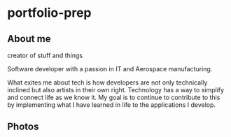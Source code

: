 # portfolio-prep

## About me 
creator of stuff and things

Software developer with a passion in IT and Aerospace manufacturing.

What exites me about tech is how developers are not only technically inclined but also artists in their own right. Technology has a way to simplify and connect life as we know it. My goal is to continue to contribute to this by implementing what I have learned in life to the applications I develop. 

## Photos 

